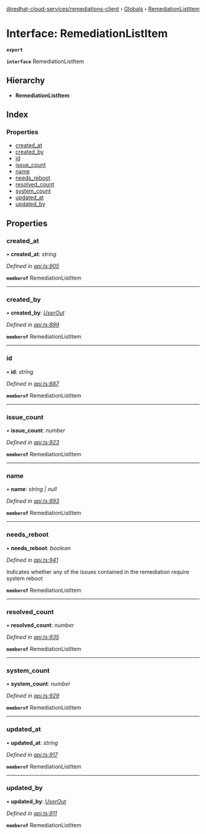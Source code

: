 [@redhat-cloud-services/remediations-client](../README.md) › [Globals](../globals.md) › [RemediationListItem](remediationlistitem.md)

# Interface: RemediationListItem

**`export`** 

**`interface`** RemediationListItem

## Hierarchy

* **RemediationListItem**

## Index

### Properties

* [created_at](remediationlistitem.md#created_at)
* [created_by](remediationlistitem.md#created_by)
* [id](remediationlistitem.md#id)
* [issue_count](remediationlistitem.md#issue_count)
* [name](remediationlistitem.md#name)
* [needs_reboot](remediationlistitem.md#needs_reboot)
* [resolved_count](remediationlistitem.md#resolved_count)
* [system_count](remediationlistitem.md#system_count)
* [updated_at](remediationlistitem.md#updated_at)
* [updated_by](remediationlistitem.md#updated_by)

## Properties

###  created_at

• **created_at**: *string*

*Defined in [api.ts:905](https://github.com/RedHatInsights/javascript-clients/blob/master/packages/remediations/api.ts#L905)*

**`memberof`** RemediationListItem

___

###  created_by

• **created_by**: *[UserOut](userout.md)*

*Defined in [api.ts:899](https://github.com/RedHatInsights/javascript-clients/blob/master/packages/remediations/api.ts#L899)*

**`memberof`** RemediationListItem

___

###  id

• **id**: *string*

*Defined in [api.ts:887](https://github.com/RedHatInsights/javascript-clients/blob/master/packages/remediations/api.ts#L887)*

**`memberof`** RemediationListItem

___

###  issue_count

• **issue_count**: *number*

*Defined in [api.ts:923](https://github.com/RedHatInsights/javascript-clients/blob/master/packages/remediations/api.ts#L923)*

**`memberof`** RemediationListItem

___

###  name

• **name**: *string | null*

*Defined in [api.ts:893](https://github.com/RedHatInsights/javascript-clients/blob/master/packages/remediations/api.ts#L893)*

**`memberof`** RemediationListItem

___

###  needs_reboot

• **needs_reboot**: *boolean*

*Defined in [api.ts:941](https://github.com/RedHatInsights/javascript-clients/blob/master/packages/remediations/api.ts#L941)*

Indicates whether any of the issues contained in the remediation require system reboot

**`memberof`** RemediationListItem

___

###  resolved_count

• **resolved_count**: *number*

*Defined in [api.ts:935](https://github.com/RedHatInsights/javascript-clients/blob/master/packages/remediations/api.ts#L935)*

**`memberof`** RemediationListItem

___

###  system_count

• **system_count**: *number*

*Defined in [api.ts:929](https://github.com/RedHatInsights/javascript-clients/blob/master/packages/remediations/api.ts#L929)*

**`memberof`** RemediationListItem

___

###  updated_at

• **updated_at**: *string*

*Defined in [api.ts:917](https://github.com/RedHatInsights/javascript-clients/blob/master/packages/remediations/api.ts#L917)*

**`memberof`** RemediationListItem

___

###  updated_by

• **updated_by**: *[UserOut](userout.md)*

*Defined in [api.ts:911](https://github.com/RedHatInsights/javascript-clients/blob/master/packages/remediations/api.ts#L911)*

**`memberof`** RemediationListItem
